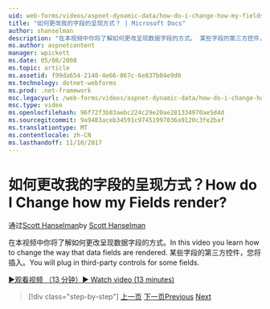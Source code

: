 ```yaml
---
uid: web-forms/videos/aspnet-dynamic-data/how-do-i-change-how-my-fields-render
title: "如何更改我的字段的呈现方式？ | Microsoft Docs"
author: shanselman
description: "在本视频中你将了解如何更改呈现数据字段的方式。 某些字段的第三方控件，您将插入。"
ms.author: aspnetcontent
manager: wpickett
ms.date: 05/08/2008
ms.topic: article
ms.assetid: f99da654-2148-4e66-867c-6e837b84e9d0
ms.technology: dotnet-webforms
ms.prod: .net-framework
msc.legacyurl: /web-forms/videos/aspnet-dynamic-data/how-do-i-change-how-my-fields-render
msc.type: video
ms.openlocfilehash: 96f72f3b83aebc224c29e20ae281334970ae5d4d
ms.sourcegitcommit: 9a9483aceb34591c97451997036a9120c3fe2baf
ms.translationtype: MT
ms.contentlocale: zh-CN
ms.lasthandoff: 11/10/2017
---
```

<a name="how-do-i-change-how-my-fields-render"></a><span data-ttu-id="73061-105">如何更改我的字段的呈现方式？</span><span class="sxs-lookup"><span data-stu-id="73061-105">How do I Change how my Fields render?</span></span>
====================
<span data-ttu-id="73061-106">通过[Scott Hanselman](https://github.com/shanselman)</span><span class="sxs-lookup"><span data-stu-id="73061-106">by [Scott Hanselman](https://github.com/shanselman)</span></span>

<span data-ttu-id="73061-107">在本视频中你将了解如何更改呈现数据字段的方式。</span><span class="sxs-lookup"><span data-stu-id="73061-107">In this video you learn how to change the way that data fields are rendered.</span></span> <span data-ttu-id="73061-108">某些字段的第三方控件，您将插入。</span><span class="sxs-lookup"><span data-stu-id="73061-108">You will plug in third-party controls for some fields.</span></span>

[<span data-ttu-id="73061-109">&#9654;观看视频 （13 分钟）</span><span class="sxs-lookup"><span data-stu-id="73061-109">&#9654; Watch video (13 minutes)</span></span>](https://channel9.msdn.com/Blogs/ASP-NET-Site-Videos/how-do-i-change-how-my-fields-render)

>[!div class="step-by-step"]
<span data-ttu-id="73061-110">[上一页](how-do-i-enable-inline-gridview-editing.md)
[下一页](how-do-i-handle-business-logic-exceptions.md)</span><span class="sxs-lookup"><span data-stu-id="73061-110">[Previous](how-do-i-enable-inline-gridview-editing.md)
[Next](how-do-i-handle-business-logic-exceptions.md)</span></span>

